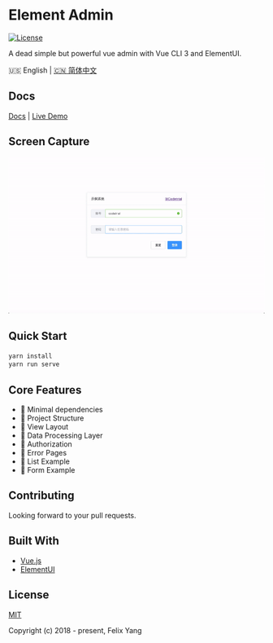 # Element Admin

[![License](https://img.shields.io/github/license/codetrial/element-admin.svg)](https://github.com/codetrial/element-admin)

A dead simple but powerful vue admin with Vue CLI 3 and ElementUI.

:us: English | [:cn: 简体中文](README.zh-CN.md)

## Docs

[Docs](https://codetrial.github.io/element-admin) | [Live Demo](https://element-admin.felixpy.com)

## Screen Capture

![Screen Capture](.github/demo.gif)

## Quick Start

```bash
yarn install
yarn run serve
```

## Core Features

- :ghost: Minimal dependencies
- :ghost: Project Structure
- :ghost: View Layout
- :ghost: Data Processing Layer
- :ghost: Authorization
- :ghost: Error Pages
- :ghost: List Example
- :ghost: Form Example

## Contributing

Looking forward to your pull requests.

## Built With

- [Vue.js](https://github.com/vuejs/vue)
- [ElementUI](https://github.com/ElemeFE/element)

## License

[MIT](http://opensource.org/licenses/MIT)

Copyright (c) 2018 - present, Felix Yang
